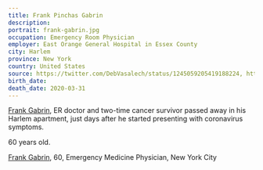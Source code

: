 ```yaml
---
title: Frank Pinchas Gabrin
description: 
portrait: frank-gabrin.jpg
occupation: Emergency Room Physician
employer: East Orange General Hospital in Essex County
city: Harlem
province: New York
country: United States
source: https://twitter.com/DebVasalech/status/1245059205419188224, https://nypost.com/2020/04/01/new-jersey-doctor-dies-days-after-showing-coronavirus-symptoms/, https://www.nj.com/coronavirus/2020/04/nj-er-doctor-who-twice-survived-cancer-dies-a-week-after-developing-coronavirus-symptoms.html
birth_date: 
death_date: 2020-03-31
---
```


[Frank Gabrin](https://twitter.com/DrFrankGabrin), ER doctor and two-time cancer survivor passed away in his Harlem apartment, just days after he started presenting with coronavirus symptoms.

60 years old.

<a href="https://www.nj.com/coronavirus/2020/04/nj-er-doctor-who-twice-survived-cancer-dies-a-week-after-developing-coronavirus-symptoms.html">Frank Gabrin</a>, 60, Emergency Medicine Physician, New York City
